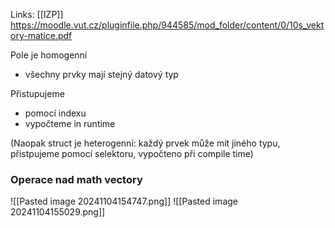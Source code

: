Links: [[IZP]]
https://moodle.vut.cz/pluginfile.php/944585/mod_folder/content/0/10s_vektory-matice.pdf

Pole je homogenní
- všechny prvky mají stejný datový typ

Přistupujeme
- pomocí indexu
- vypočteme in runtime

(Naopak struct je heterogenní: každý prvek může mít jiného typu, přistpujeme pomocí selektoru, vypočteno při compile time)

### Operace nad math vectory
![[Pasted image 20241104154747.png]]
![[Pasted image 20241104155029.png]]